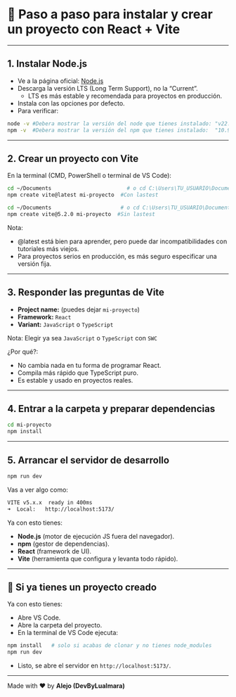 # 📌 Paso a paso para instalar y crear un proyecto con React + Vite
---

## 1. Instalar Node.js

* Ve a la página oficial: [Node.js](https://nodejs.org/)
* Descarga la versión LTS (Long Term Support), no la “Current”.
  * LTS es más estable y recomendada para proyectos en producción.
* Instala con las opciones por defecto.
* Para verificar:
```bash
node -v #Debera mostrar la versión del node que tienes instalado: "v22.20.0"
npm -v  #Debera mostrar la versión del npm que tienes instalado:  "10.9.3"
```

---

## 2. Crear un proyecto con Vite

En la terminal (CMD, PowerShell o terminal de VS Code):

```bash
cd ~/Documents                        # o cd C:\Users\TU_USUARIO\Documents en Windows
npm create vite@latest mi-proyecto  #Con lastest
```

```bash
cd ~/Documents                      # o cd C:\Users\TU_USUARIO\Documents en Windows
npm create vite@5.2.0 mi-proyecto  #Sin lastest
```

Nota:
* @latest está bien para aprender, pero puede dar incompatibilidades con tutoriales más viejos.
* Para proyectos serios en producción, es más seguro especificar una versión fija.

---

## 3. Responder las preguntas de Vite

* **Project name:** (puedes dejar `mi-proyecto`)
* **Framework:** `React`
* **Variant:** `JavaScript` o `TypeScript`

Nota: Elegir ya sea `JavaScript` o `TypeScript` con `SWC` 

¿Por qué?:
* No cambia nada en tu forma de programar React.
* Compila más rápido que TypeScript puro.
* Es estable y usado en proyectos reales.

---

## 4. Entrar a la carpeta y preparar dependencias

```bash
cd mi-proyecto
npm install
```

---

## 5. Arrancar el servidor de desarrollo

```bash
npm run dev
```
Vas a ver algo como:
```bash
VITE v5.x.x  ready in 400ms
➜  Local:   http://localhost:5173/
```

Ya con esto tienes:
* **Node.js** (motor de ejecución JS fuera del navegador).
* **npm** (gestor de dependencias).
* **React** (framework de UI).
* **Vite** (herramienta que configura y levanta todo rápido).

---

## 📌 Si ya tienes un proyecto creado
Ya con esto tienes:
* Abre VS Code.
* Abre la carpeta del proyecto.
* En la terminal de VS Code ejecuta:
```bash
npm install   # solo si acabas de clonar y no tienes node_modules
npm run dev
```
* Listo, se abre el servidor en `http://localhost:5173/`.

---

Made with ❤️ by **Alejo (DevByLualmara)**
